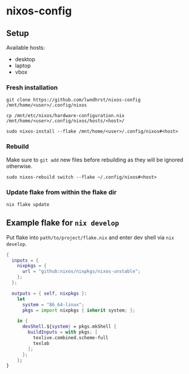 # nixos-config



## Setup

Available hosts:
- desktop
- laptop
- vbox



### Fresh installation

```
git clone https://github.com/lwndhrst/nixos-config /mnt/home/<user>/.config/nixos
```

```
cp /mnt/etc/nixos/hardware-configuration.nix /mnt/home/<user>/.config/nixos/hosts/<host>/
```

```
sudo nixos-install --flake /mnt/home/<user>/.config/nixos#<host>
```



### Rebuild

Make sure to `git add` new files before rebuilding as they will be ignored otherwise.

```
sudo nixos-rebuild switch --flake ~/.config/nixos#<host>
```



### Update flake from within the flake dir

```
nix flake update
```



## Example flake for `nix develop`

Put flake into `path/to/project/flake.nix` and enter dev shell via `nix develop`.

```nix
{
  inputs = {
    nixpkgs = {
      url = "github:nixos/nixpkgs/nixos-unstable";
    };
  };

  outputs = { self, nixpkgs }:
    let
      system = "86_64-linux";
      pkgs = import nixpkgs { inherit system; };

    in {
      devShell.${system} = pkgs.mkShell {
        buildInputs = with pkgs; [
          texlive.combined.scheme-full
          texlab
        ];
      };
    };
}
```
